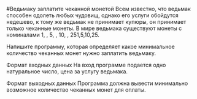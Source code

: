 #Ведьмаку заплатите чеканной монетой
Всем известно, что ведьмак способен одолеть любых чудовищ, однако его услуги обойдутся недешево, к тому же ведьмак не принимает купюры, он принимает только чеканные монеты. В мире ведьмака существуют монеты с номиналами 1, \, 5, \, 10, \, 251,5,10,25.

Напишите программу, которая определяет какое минимальное количество чеканных монет нужно заплатить ведьмаку.

Формат входных данных 
На вход программе подается одно натуральное число, цена за услугу ведьмака.

Формат выходных данных
Программа должна вывести минимально возможное количество чеканных монет для оплаты.